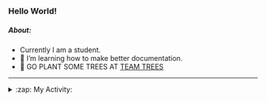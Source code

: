 ### Hello World!

##### About:
- Currently I am a student.
- 🌱 I’m learning how to make better documentation.
- 🌱 GO PLANT SOME TREES AT [TEAM TREES](https://teamtrees.org/)

---
<details>
  <summary>:zap: My Activity:</summary>
  
<!--START_SECTION:waka-->
![Code Time](http://img.shields.io/badge/Code%20Time-1%2C152%20hrs%2045%20mins-blue)

**I'm a Night 🦉** 

```text
🌞 Morning                1693 commits        ██░░░░░░░░░░░░░░░░░░░░░░░   09.75 % 
🌆 Daytime                5986 commits        █████████░░░░░░░░░░░░░░░░   34.49 % 
🌃 Evening                4968 commits        ███████░░░░░░░░░░░░░░░░░░   28.62 % 
🌙 Night                  4709 commits        ███████░░░░░░░░░░░░░░░░░░   27.13 % 
```
📅 **I'm Most Productive on Wednesday** 

```text
Monday                   2519 commits        ████░░░░░░░░░░░░░░░░░░░░░   14.51 % 
Tuesday                  2337 commits        ███░░░░░░░░░░░░░░░░░░░░░░   13.47 % 
Wednesday                4018 commits        ██████░░░░░░░░░░░░░░░░░░░   23.15 % 
Thursday                 2209 commits        ███░░░░░░░░░░░░░░░░░░░░░░   12.73 % 
Friday                   1750 commits        ███░░░░░░░░░░░░░░░░░░░░░░   10.08 % 
Saturday                 1534 commits        ██░░░░░░░░░░░░░░░░░░░░░░░   08.84 % 
Sunday                   2989 commits        ████░░░░░░░░░░░░░░░░░░░░░   17.22 % 
```


📊 **This Week I Spent My Time On** 

```text
🔥 Editors: 
VS Code                  0 secs              █████████████████████████   100.00 % 

🐱‍💻 Projects: 
praise                   0 secs              █████████████████████████   100.00 % 
```


 Last Updated on 30/07/2023 14:09:55 UTC
<!--END_SECTION:waka-->
</details>
